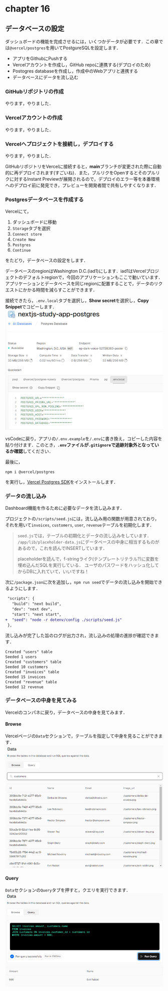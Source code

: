 # chapter 16
## データベースの設定
ダッシュボードの機能を完成させるには，いくつかデータが必要です．この章では`@vercel/postgres`を用いてPostgureSQLを設定します．
- アプリをGithubにPushする
- Vercelアカウントを作成し，GitHub repoに連携する(デプロイのため)
- Postogres databaseを作成し，作成中のWebアプリと連携する
- データベースにデータを流し込む

### GitHubリポジトリの作成
やります，やりました．

### Vercelアカウントの作成
やります，やりました．

### Vercelへプロジェクトを接続し，デプロイする
やります，やりました．

GitHubリポジトリをVercelに接続すると，**main**ブランチが変更された際に自動的に再デプロイされます(すごいね)．また，プルリクをOpenするとそのプルリクに対するInstant Previewが展開されるので，デプロイのエラー等を本番環境へのデプロイ前に発見でき，プレビューを開発者間で共有しやすくなります．

### Postgresデータベースを作成する
Vercelにて，
1. ダッシュボードに移動
2. `Storage`タブを選択
3. `Connect store`
4. `Create New`
5. `Postgres`
6. `Continue`

をたどり，データベースの設定をします．

データベースのregionはWashington D.C.(iad1)にします．iad1はVercelプロジェクトのデフォルトregionで，今回のアプリケーションもここで動いています．アプリケーションとデータベースを同じregionに配置することで，データのリクエストにかかる時間を減らすことができます．

接続できたら，`.env.local`タブを選択し，**Show secret**を選択し，**Copy Snippet**でコピーします．
![img:env_local]

vsCodeに戻り，アプリの`/.env.example`を`/.env`に書き換え，コピーした内容を貼り付けます．このとき，**`.env`ファイルが`.gitignore`で追跡対象外となっているか確認**してください．

最後に，
```shell
npm i @vercel/postgres
```
を実行し，[Vercel Postgres SDK][link:PsostgresSDK]をインストールします．

### データの流し込み
Dashboard機能を作るために必要なデータを流し込みます．

プロジェクトの`/scripts/seed.js`には，流し込み用の関数が用意されており，それを用いて`invoices`, `customers`, `user`, `revenue`テーブルを初期化します．

> `seed.js`では，テーブルの初期化とデータの流し込みをしています．
> `/app/lib/placeholder-data.js`にデータベースの中身に相当するものがあるので，これを読んでINSERTしています．
> 
> placeholderを読んで，f-stringライク(テンプレートリテラル?)に変数を埋め込んだSQLを実行している．
> ユーザのパスワードをハッシュ化してからDBに入れていて，いいですね！

次に`/package.json`に次を追加し，`npm run seed`でデータの流し込みを開始できるようにします．
```diff json
 "scripts": {
   "build": "next build",
   "dev": "next dev",
   "start": "next start",
+  "seed": "node -r dotenv/config ./scripts/seed.js"
 },
```
流し込みが完了した旨のログが出力され，流し込みの処理の進捗が確認できます．
```
Created "users" table
Seeded 1 users
Created "customers" table
Seeded 10 customers
Created "invoices" table
Seeded 15 invoices
Created "revenue" table
Seeded 12 revenue
```

### データベースの中身を見てみる
Vercelのコンパネに戻り，データベースの中身を見てみます．
#### Browse
Vercelページの`Data`セクションで，テーブルを指定して中身を見ることができます．
![img:browse]

#### Query
`Data`セクションの`Query`タブを押すと，クエリを実行できます．
![img:query]



[img:env_local]: ./env_local.png

[link:PsostgresSDK]: https://vercel.com/docs/storage/vercel-postgres/sdk

[img:browse]: ./browse.png

[img:query]: ./query.png

